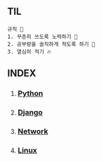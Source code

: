 ## **TIL**
```
규칙 📢 
1. 꾸준히 쓰도록 노력하기 🌟
2. 공부량을 솔직하게 적도록 하기 👀
3. 열심히 적기 🔥
```
  
## INDEX  

1. ### [Python](https://github.com/Junho-06/TIL/tree/master/Python)  
4. ### [Django](https://github.com/Junho-06/TIL/tree/master/Django)  
2. ### [Network](https://github.com/Junho-06/TIL/tree/master/Network)  
3. ### [Linux](https://github.com/Junho-06/TIL/tree/master/Linux)  